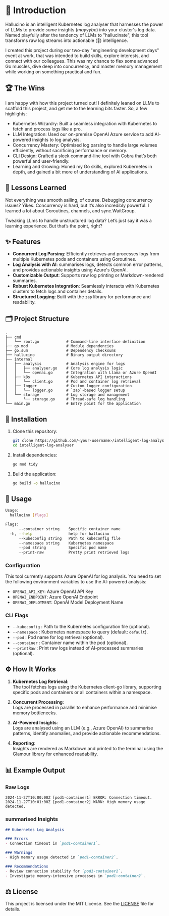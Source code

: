 # 🚀 Introduction

Hallucino is an intelligent Kubernetes log analyser that harnesses the power of LLMs to provide _some_ insights (_mayyybe_) into your cluster's log data. Named playfully after the tendency of LLMs to "hallucinate", this tool transforms raw log streams into actionable (🤣) intelligence.

I created this project during our two-day "engineering development days" event at work, that was intended to build skills, explore interests, and connect with our colleagues. This was my chance to flex some advanced Go muscles, dive deep into concurrency, and master memory management while working on something practical and fun.

## 🏆 The Wins

I am happy with how this project turned out! I definitely leaned on LLMs to scaffold this project, and get me to the learning bits faster. So, a few highlights:

- Kubernetes Wizardry: Built a seamless integration with Kubernetes to fetch and process logs like a pro.
- LLM Integration: Used our on-premise OpenAI Azure service to add AI-powered insights to log analysis.
- Concurrency Mastery: Optimised log parsing to handle large volumes efficiently, without sacrificing performance or memory.
- CLI Design: Crafted a sleek command-line tool with Cobra that’s both powerful and user-friendly.
- Learning and Growing: Honed my Go skills, explored Kubernetes in depth, and gained a bit more of understanding of AI applications.

## 🧠 Lessons Learned

Not everything was smooth sailing, of course. Debugging concurrency issues? Yikes. Concurrency is hard, but it’s also incredibly powerful. I learned a lot about Goroutines, channels, and sync.WaitGroup.

Tweaking LLms to handle unstructured log data? Let’s just say it was a learning experience. But that’s the point, right?

## ✨ Features

- **Concurrent Log Parsing**: Efficiently retrieves and processes logs from multiple Kubernetes pods and containers using Goroutines.
- **Log Analysis with AI**: summarises logs, detects common error patterns, and provides actionable insights using Azure's OpenAI.
- **Customizable Output**: Supports raw log printing or Markdown-rendered summaries.
- **Robust Kubernetes Integration**: Seamlessly interacts with Kubernetes clusters to fetch logs and container details.
- **Structured Logging**: Built with the `zap` library for performance and readability.

## 🗂️ Project Structure

```
.
├── cmd
│   └── root.go            # Command-line interface definition
├── go.mod                 # Module dependencies
├── go.sum                 # Dependency checksums
├── hallucino              # Binary output directory
├── internal
│   ├── analysis           # Analysis engine for logs
│   │   ├── analyser.go    # Core log analysis logic
│   │   └── openai.go      # Integration with Llama or Azure OpenAI
│   ├── k8s                # Kubernetes API interactions
│   │   └── client.go      # Pod and container log retrieval
│   ├── logger             # Custom logger configuration
│   │   └── logger.go      # `zap`-based logger setup
│   └── storage            # Log storage and management
│       └── storage.go     # Thread-safe log handling
└── main.go                # Entry point for the application
```

## 💾 Installation

1. Clone this repository:

   ```bash
   git clone https://github.com/<your-username>/intelligent-log-analyser.git
   cd intelligent-log-analyser
   ```

2. Install dependencies:

   ```bash
   go mod tidy
   ```

3. Build the application:

   ```bash
   go build -o hallucino
   ```

## 🚀 Usage

```bash
Usage:
  hallucino [flags]

Flags:
      --container string    Specific container name
  -h, --help                help for hallucino
      --kubeconfig string   Path to kubeconfig file
      --namespace string    Kubernetes namespace
      --pod string          Specific pod name
      --print-raw           Pretty print retrieved logs

```

### Configuration

This tool currently supports Azure OpenAI for log analysis. You need to set the following environment variables to use the AI-powered analysis:

- `OPENAI_API_KEY`: Azure OpenAI API Key
- `OPENAI_ENDPOINT`: Azure OpenAI Endpoint
- `OPENAI_DEPLOYMENT`: OpenAI Model Deployment Name

### CLI Flags

- `--kubeconfig` : Path to the Kubernetes configuration file (optional).
- `--namespace`  : Kubernetes namespace to query (default: `default`).
- `--pod`        : Pod name for log retrieval (optional).
- `--container`  : Container name within the pod (optional).
- `--printRaw`   : Print raw logs instead of AI-processed summaries (optional).

## ⚙️ How It Works

1. **Kubernetes Log Retrieval**:  
   The tool fetches logs using the Kubernetes client-go library, supporting specific pods and containers or all containers within a namespace.

2. **Concurrent Processing**:  
   Logs are processed in parallel to enhance performance and minimise memory bottlenecks.

3. **AI-Powered Insights**:  
   Logs are analysed using an LLM (e.g., Azure OpenAI) to summarise patterns, identify anomalies, and provide actionable recommendations.

4. **Reporting**:  
   Insights are rendered as Markdown and printed to the terminal using the Glamour library for enhanced readability.

## 📊 Example Output

### Raw Logs

```
2024-11-27T10:00:00Z [pod1-container1] ERROR: Connection timeout.
2024-11-27T10:01:00Z [pod1-container2] WARN: High memory usage detected.
```

### summarised Insights

```markdown
## Kubernetes Log Analysis

### Errors
- Connection timeout in `pod1-container1`.

### Warnings
- High memory usage detected in `pod1-container2`.

### Recommendations
- Review connection stability for `pod1-container1`.
- Investigate memory-intensive processes in `pod1-container2`.
```

## ⚖️ License

This project is licensed under the MIT License. See the [LICENSE](LICENSE) file for details.
